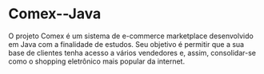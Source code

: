 # Comex--Java
O projeto Comex é um sistema de e-commerce marketplace desenvolvido em Java com a finalidade de estudos. Seu objetivo é permitir que a sua base de clientes tenha acesso a vários vendedores e, assim, consolidar-se como o shopping eletrônico mais popular da internet. 
